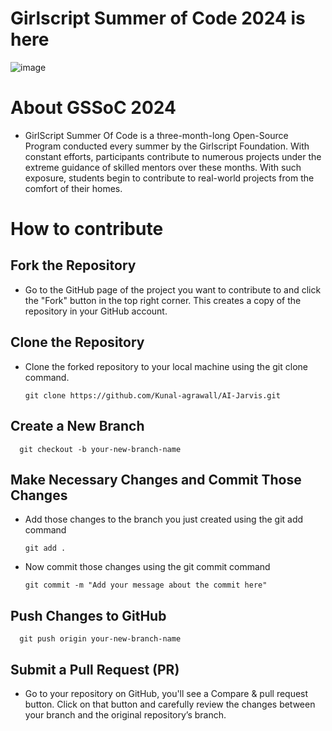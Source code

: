 # Girlscript Summer of Code 2024 is here
![image](https://github.com/StutiRajput07/AI-Jarvis/assets/110724092/9b44cefd-bf37-4ad2-933e-154d95f66dc0)

# About GSSoC 2024
- GirlScript Summer Of Code is a three-month-long Open-Source Program conducted every summer by the Girlscript Foundation. With constant efforts, participants contribute to numerous 
projects under the extreme guidance of skilled mentors over these months. With such exposure, students begin to contribute to real-world projects from the comfort of their homes.
#  How to contribute 
## Fork the Repository 
- Go to the GitHub page of the project you want to contribute to and click the "Fork" button in the top right corner. This creates a copy of the repository in your GitHub account.
## Clone the Repository 
- Clone the forked repository to your local machine using the git clone command.

      git clone https://github.com/Kunal-agrawall/AI-Jarvis.git
## Create a New Branch
      git checkout -b your-new-branch-name
## Make Necessary Changes and Commit Those Changes
- Add those changes to the branch you just created using the git add command

      git add .
- Now commit those changes using the git commit command
  
      git commit -m "Add your message about the commit here"
## Push Changes to GitHub

      git push origin your-new-branch-name
## Submit a Pull Request (PR)
- Go to your repository on GitHub, you'll see a Compare & pull request button. Click on that button and carefully review the changes between your branch and the original repository’s branch.

